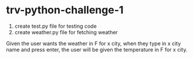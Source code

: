 # trv-python-challenge-1

1. create test.py file for testing code
1. create weather.py file for fetching weather

Given the user wants the weather in F for x city, when they type in x city name and press enter, the user will be given the temperature in F for x city.